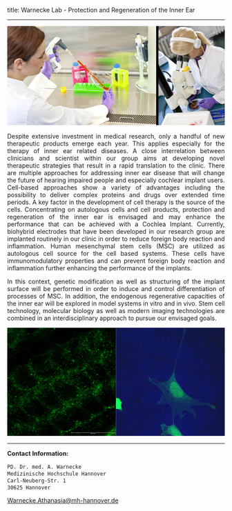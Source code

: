 title: Warnecke Lab - Protection and Regeneration of the Inner Ear
***

![Labor](warnecke/LEO.jpg) 


<div style="text-align: justify">

Despite extensive investment in medical research, only a handful of new therapeutic products emerge each year. This applies especially for the therapy of inner ear related diseases. A close interrelation between clinicians and scientist within our group aims at developing novel therapeutic strategies that result in a rapid translation to the clinic. There are multiple approaches for addressing inner ear disease that will change the future of hearing impaired people and especially cochlear implant users. Cell-based approaches show a variety of advantages including the possibility to deliver complex proteins and drugs over extended time periods. A key factor in the development of cell therapy is the source of the cells. Concentrating on autologous cells and cell products, protection and regeneration of the inner ear is envisaged and may enhance the performance that can be achieved with a Cochlea Implant. Currently, biohybrid electrodes that have been developed in our research group are implanted routinely in our clinic in order to reduce foreign body reaction and inflammation. Human mesenchymal stem cells (MSC) are utilized as autologous cell source for the cell based systems. These cells have immunomodulatory properties and can prevent foreign body reaction and inflammation further enhancing the performance of the implants. 
</div>
<div style="text-align: justify">
In this context, genetic modification as well as structuring of the implant surface will be performed in order to induce and control differentiation of processes of MSC. In addition, the endogenous regenerative capacities of the inner ear will be explored in model systems in vitro and in vivo. Stem cell technology, molecular biology as well as modern imaging technologies are combined in an interdisciplinary approach to pursue our envisaged goals.
</div>



![Figure_1](warnecke/zusammen.jpg) 
***

**Contact Information:**

    PD. Dr. med. A. Warnecke
    Medizinische Hochschule Hannover
    Carl-Neuberg-Str. 1
    30625 Hannover
<Warnecke.Athanasia@mh-hannover.de> 
